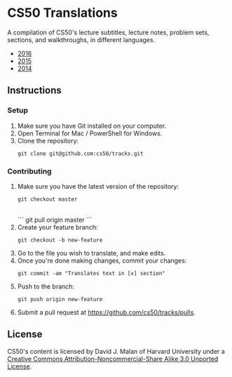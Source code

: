 # CS50 Translations

A compilation of CS50's lecture subtitles, lecture notes, problem sets, sections, and walkthroughs, in different languages.

* [2016](2016/README.md)
* [2015](2015/README.md)
* [2014](2014/README.md)

## Instructions

### Setup

1. Make sure you have Git installed on your computer.
2. Open Terminal for Mac / PowerShell for Windows.
3. Clone the repository:<br>
    ```
    git clone git@github.com:cs50/tracks.git
    ```

### Contributing

1.  Make sure you have the latest version of the repository:<br>
    ```
    git checkout master
    ```
    <br>
    ```
    git pull origin master
    ```
2. Create your feature branch:<br>
    ```
    git checkout -b new-feature
    ```
3. Go to the file you wish to translate, and make edits.
4. Once you're done making changes, commit your changes:<br>
    ```
    git commit -am "Translates text in [x] section"
    ```
5. Push to the branch:<br>
    ```
    git push origin new-feature
    ```
6. Submit a pull request at https://github.com/cs50/tracks/pulls.

## License

CS50's content is licensed by David J. Malan of Harvard University under a [Creative Commons Attribution-Noncommercial-Share Alike 3.0 Unported License](https://creativecommons.org/licenses/by-nc-sa/3.0/).
